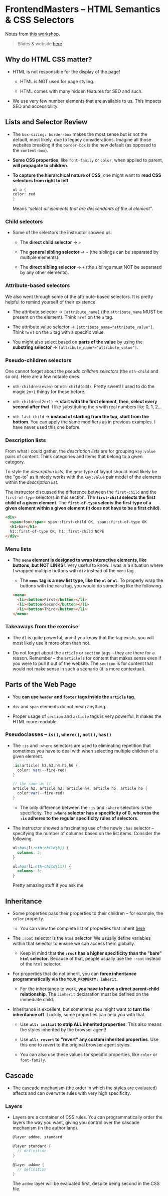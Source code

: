 # FrontendMasters – HTML Semantics & CSS Selectors

Notes from [this workshop](https://frontendmasters.com/workshops/semantics-selectors/).

> Slides & website [here](https://semantics-selectors.css.education/).

## Why do HTML CSS matter?

- HTML is not responsible for the display of the page!

  - HTML is NOT used for page styling.

  - HTML comes with many hidden features for SEO and such.

- We use very few number elements that are available to us. This impacts SEO and accessibility.

## Lists and Selector Review

- The `box-sizing: border-box` makes the most sense but is not the default, most likely, due to legacy considerations. Imagine all those websites breaking if the `border-box` is the new default (as opposed to the `content-box`).

- **Some CSS properties**, like `font-family` or `color`, when applied to parent, **will propagate to children**.

- **To capture the hierarchical nature of CSS**, one might want to **read CSS selectors from right to left**.

  ```cs
  ul a {
  color: red
  }
  ```

  Means _"select all elements that are descendants of the ul element"_.

### Child selectors

- Some of the selectors the instructor showed us:

  - The **direct child selector** -> `>`

  - The **general sibling selector** -> `~` (the siblings can be separated by multiple elements).

  - The **direct sibling selector** -> `+` (the siblings must NOT be separated by any other elements).

### Attribute-based selectors

We also went through some of the attribute-based selectors. It is pretty helpful to remind yourself of their existence.

- The attribute selector -> `[attribute_name]` (the `attribute_name` MUST be present on the element). Think `href` on the `a` tag.

- The attribute value selector -> `[attribute_name="attribute_value"]`. Think `href` on the `a` tag with a specific value.

- You might also select based on **parts of the value** by using the **substring selector** -> `[attribute_name*="attribute_value"]`.

### Pseudo-children selectors

One cannot forget about the _pseudo children selectors_ (the `nth-child` and so on). Here are a few notable ones.

- `nth-children(even)` or `nth-child(odd)`. Pretty sweet! I used to do the magic `2n+1` thingy for those before.

- `nth-children(2n+1)` -> **start with the first element, then, select every second after that**. I like substituting the `n` with real numbers like 0, 1, 2...

- `nth-last-child` -> **instead of starting from the top, start from the bottom**. You can apply the same modifiers as in previous examples. I have never used this one before.

### Description lists

From what I could gather, the _description lists_ are for grouping `key:value` pairs of content. Think categories and items that belong to a given category.

To style the _description lists_, the `grid` type of layout should most likely be the "go-to" as it nicely works with the `key:value` pair model of the elements within the _description list_.

The instructor discussed the difference between the `first-child` and the `first-of-type` selectors in this section. The **`first-child` selects the first child of a given element**. The **`first-of-type` selects the first type of a given element within a given element (it does not have to be a first child)**.

```html
<div>
  <span>foo</span> span::first-child OK, span::first-of-type OK
  <h1>bar</h1>
  h1::first-of-type OK, h1::first-child NOPE
</div>
```

### Menu lists

- The **`menu` element is designed to wrap interactive elements, like buttons, but NOT LINKS!**. Very useful to know. I was in a situation where I wrapped multiple buttons with `div` instead of the `menu` tag.

  - The **`menu` tag is a new list type, like the `ol` or `ul`**. To properly wrap the buttons with the `menu` tag, you would do something like the following.

  ```html
  <menu>
    <li><button>First</button></li>
    <li><button>Second</button></li>
    <li><button>Third</button></li>
  </menu>
  ```

### Takeaways from the exercise

- The `dl` is quite powerful, and if you know that the tag exists, you will most likely use it more often than not.

- Do not forget about the `article` or `section` tags – they are there for a reason. Remember – the `article` is for content that makes sense even if you were to pull it out of the website. The `section` is for content that would not make sense in such a scenario (it is more contextual).

## Parts of the Web Page

- You **can use `header` and `footer` tags inside the `article` tag**.

- `div` and `span` elements do not mean anything.

- Proper usage of `section` and `article` tags is very powerful. It makes the HTML more readable.

### Pseudoclasses – `is()`, `where()`, `not()`, `has()`

- The `:is` and `:where` selectors are used to eliminating repetition that sometimes you have to deal with when selecting multiple children of a given element.

  ```cs
  :is(article) h2,h3,h4,h5,h6 {
    color: var(--fire-red)
  }

  // the same as \/
  article h2, article h3, article h4, article h5, article h6 {
    color:var(--fire-red)
  }
  ```

  - The only difference between the `:is` and `:where` selectors is the specificity. The **`:where` selector has a specificity of 0, whereas the `:is` adheres to the regular specificity rules of selectors**.

- The instructor showed a fascinating use of the newly `:has` selector – specifying the number of columns based on the list items. Consider the following.

  ```css
  ul:has(li:nth-child(6)) {
    columns: 2;
  }

  ul:has(li:nth-child(11)) {
    columns: 3;
  }
  ```

  Pretty amazing stuff if you ask me.

## Inheritance

- Some properties pass their properties to their children – for example, the `color` property.

  - You can view the complete list of properties that inherit [here](https://www.w3.org/TR/CSS21/propidx.html)

- The `:root` selector is the `html` selector. We usually define variables within that selector to ensure we can access them globally.

  - Keep in mind that **the `:root` has a higher specificity than the "bare" `html` selector**. Because of that, people usually use the `:root` instead of the `html` selector.

- For properties that do not inherit, you can **force inheritance programmatically via the `YOUR_PROPERTY: inherit`**.

  - For the inheritance to work, **you have to have a direct parent-child relationship**. The `:inherit` declaration must be defined on the immediate child.

- Inheritance is excellent, but sometimes you might want to **turn the inheritance off**. Luckily, some properties can help you with that.

  - Use **`all: initial` to strip ALL inherited properties**. This also means the styles inherited by the browser agent!

  - Use **`all: revert` to "revert" any custom inherited properties**. Use this one to _revert_ to the original browser agent styles.

  - You can also use these values for specific properties, like `color` or `font-family`.

## Cascade

- The cascade mechanism (the order in which the styles are evaluated) affects and can overwrite rules with very high specificity.

### Layers

- Layers are a container of CSS rules. You can programmatically order the layers the way you want, giving you control over the cascade mechanism (in the author land).

  ```cs
  @layer addme, standard

  @layer standard {
    // definition
  }

  @layer addme {
    // definition
  }
  ```

  The `addme` layer will be evaluated first, despite being second in the CSS file.
